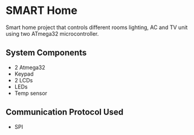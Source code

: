 # SMART Home
Smart home project that controls different rooms lighting, AC and TV unit using two ATmega32 microcontroller.

## System Components
* 2 Atmega32
* Keypad
* 2 LCDs
* LEDs
* Temp sensor

## Communication Protocol Used
* SPI